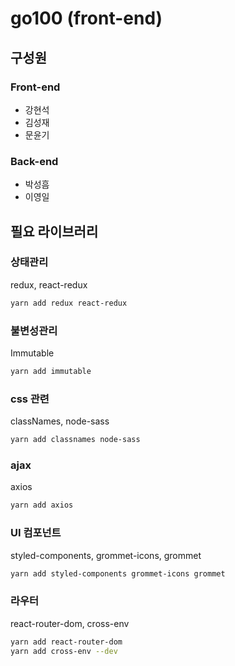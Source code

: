 # go100 (front-end)
## 구성원
### Front-end
* 강현석
* 김성재
* 문윤기

### Back-end
* 박성흠
* 이영일

## 필요 라이브러리
### 상태관리
redux, react-redux
```bash
yarn add redux react-redux
```
### 불변성관리
Immutable
```bash
yarn add immutable
```
### css 관련
classNames, node-sass
```bash
yarn add classnames node-sass
```
### ajax
axios
```bash
yarn add axios
```
### UI 컴포넌트
styled-components, grommet-icons, grommet
```bash
yarn add styled-components grommet-icons grommet
```
### 라우터
react-router-dom, cross-env
```bash
yarn add react-router-dom
yarn add cross-env --dev
```
